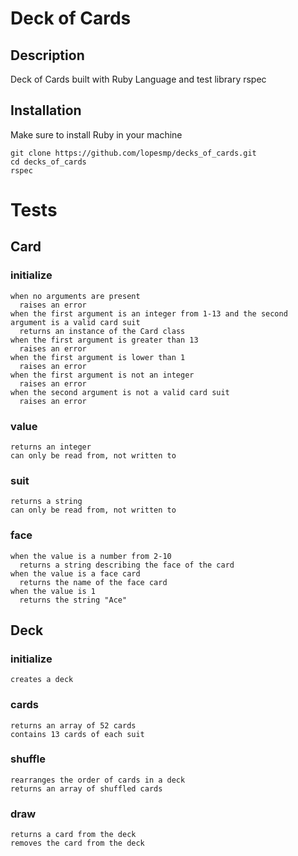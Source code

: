 # Deck of Cards 

## Description
Deck of Cards built with Ruby Language and test library rspec

## Installation 
Make sure to install Ruby in your machine
```
git clone https://github.com/lopesmp/decks_of_cards.git
cd decks_of_cards
rspec
```
# Tests 

## Card
  ### initialize
    when no arguments are present
      raises an error
    when the first argument is an integer from 1-13 and the second argument is a valid card suit
      returns an instance of the Card class
    when the first argument is greater than 13
      raises an error
    when the first argument is lower than 1
      raises an error
    when the first argument is not an integer
      raises an error
    when the second argument is not a valid card suit
      raises an error
  ### value
    returns an integer
    can only be read from, not written to
  ### suit
    returns a string
    can only be read from, not written to
  ### face
    when the value is a number from 2-10
      returns a string describing the face of the card
    when the value is a face card
      returns the name of the face card
    when the value is 1
      returns the string "Ace"

## Deck
  ### initialize
    creates a deck
  ### cards
    returns an array of 52 cards
    contains 13 cards of each suit
  ### shuffle
    rearranges the order of cards in a deck
    returns an array of shuffled cards
  ### draw
    returns a card from the deck
    removes the card from the deck